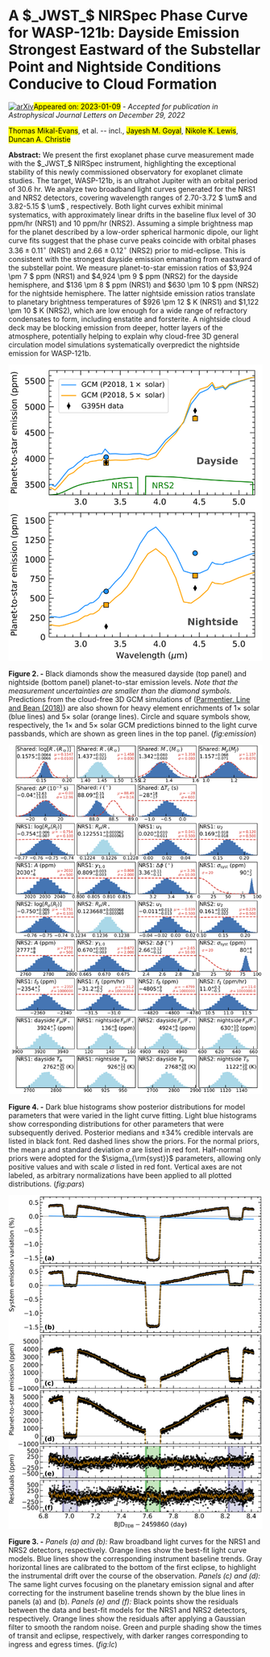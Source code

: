 <div class="macros" style="visibility:hidden;">
$\newcommand{\ensuremath}{}$
$\newcommand{\xspace}{}$
$\newcommand{\object}[1]{\texttt{#1}}$
$\newcommand{\farcs}{{.}''}$
$\newcommand{\farcm}{{.}'}$
$\newcommand{\arcsec}{''}$
$\newcommand{\arcmin}{'}$
$\newcommand{\ion}[2]{#1#2}$
$\newcommand{\textsc}[1]{\textrm{#1}}$
$\newcommand{\hl}[1]{\textrm{#1}}$
$\newcommand{\footnote}[1]{}$
$\newcommand{\vdag}{(v)^\dagger}$
$\newcommand$
$\newcommand$
$\newcommand{\um}{\mu\textnormal{m}}$</div>

<div class="macros" style="visibility:hidden;">
$\newcommand{\ensuremath}{}$
$\newcommand{\xspace}{}$
$\newcommand{\object}[1]{\texttt{#1}}$
$\newcommand{\farcs}{{.}''}$
$\newcommand{\farcm}{{.}'}$
$\newcommand{\arcsec}{''}$
$\newcommand{\arcmin}{'}$
$\newcommand{\ion}[2]{#1#2}$
$\newcommand{\textsc}[1]{\textrm{#1}}$
$\newcommand{\hl}[1]{\textrm{#1}}$
$\newcommand{\footnote}[1]{}$
$\newcommand{\vdag}{(v)^\dagger}$
$\newcommand$
$\newcommand$
$\newcommand{\um}{\mu\textnormal{m}}$</div>



<div id="title">

# A $_JWST_$ NIRSpec Phase Curve for WASP-121b: Dayside Emission Strongest Eastward of the Substellar Point and Nightside Conditions Conducive to Cloud Formation

</div>
<div id="comments">

[![arXiv](https://img.shields.io/badge/arXiv-2301.03209-b31b1b.svg)](https://arxiv.org/abs/2301.03209)<mark>Appeared on: 2023-01-09</mark> - _Accepted for publication in Astrophysical Journal Letters on December 29, 2022_

</div>
<div id="authors">

<mark>Thomas Mikal-Evans</mark>, et al. -- incl., <mark>Jayesh M. Goyal</mark>, <mark>Nikole K. Lewis</mark>, <mark>Duncan A. Christie</mark>

</div>
<div id="abstract">

**Abstract:** We present the first exoplanet phase curve measurement made with the $_JWST_$ NIRSpec instrument, highlighting the exceptional stability of this newly commissioned observatory for exoplanet climate studies. The target, WASP-121b, is an ultrahot Jupiter with an orbital period of 30.6 hr. We analyze two broadband light curves generated for the NRS1 and NRS2 detectors, covering wavelength ranges of 2.70-3.72 $ \um$ and 3.82-5.15 $ \um$ , respectively. Both light curves exhibit minimal systematics, with approximately linear drifts in the baseline flux level of 30 ppm/hr (NRS1) and 10 ppm/hr (NRS2). Assuming a simple brightness map for the planet described by a low-order spherical harmonic dipole, our light curve fits suggest that the phase curve peaks coincide with orbital phases $3.36 \pm 0.11 ^\circ$ (NRS1) and $2.66 \pm 0.12 ^\circ$ (NRS2) prior to mid-eclipse. This is consistent with the strongest dayside emission emanating from eastward of the substellar point. We measure planet-to-star emission ratios of $3,924 \pm 7  $ ppm (NRS1) and $4,924 \pm 9  $ ppm (NRS2) for the dayside hemisphere, and $136 \pm 8  $ ppm (NRS1) and $630 \pm 10  $ ppm (NRS2) for the nightside hemisphere. The latter nightside emission ratios translate to planetary brightness temperatures of $926 \pm 12  $ K (NRS1) and $1,122 \pm 10  $ K (NRS2), which are low enough for a wide range of refractory condensates to form, including enstatite and forsterite. A nightside cloud deck may be blocking emission from deeper, hotter layers of the atmosphere, potentially helping to explain why cloud-free 3D general circulation model simulations systematically overpredict the nightside emission for WASP-121b.

</div>

<div id="div_fig1">

<img src="tmp_2301.03209/./fig4_dayside_nightside_t.png" alt="Fig2" width="100%"/>

**Figure 2. -** Black diamonds show the measured dayside (top panel) and nightside (bottom panel) planet-to-star emission levels. _Note that the measurement uncertainties are smaller than the diamond symbols._ Predictions from the cloud-free 3D GCM simulations of  ([Parmentier, Line and Bean (2018)]())  are also shown for heavy element enrichments of $1\times$ solar (blue lines) and $5\times$ solar (orange lines). Circle and square symbols show, respectively, the $1\times$ and $5\times$ solar GCM predictions binned to the light curve passbands, which are shown as green lines in the top panel.  (*fig:emission*)

</div>
<div id="div_fig2">

<img src="tmp_2301.03209/./fig3_model_parameters_t.png" alt="Fig4" width="100%"/>

**Figure 4. -** Dark blue histograms show posterior distributions for model parameters that were varied in the light curve fitting. Light blue histograms show corresponding distributions for other parameters that were subsequently derived. Posterior medians and $\pm 34$\% credible intervals are listed in black font. Red dashed lines show the priors. For the normal priors, the mean $\mu$ and standard deviation $\sigma$ are listed in red font. Half-normal priors were adopted for the $\sigma_{\rm{syst}}$ parameters, allowing only positive values and with scale $\sigma$ listed in red font. Vertical axes are not labeled, as arbitrary normalizations have been applied to all plotted distributions.  (*fig:pars*)

</div>
<div id="div_fig3">

<img src="tmp_2301.03209/./fig2_light_curves_t.png" alt="Fig3" width="100%"/>

**Figure 3. -** _Panels (a) and (b):_ Raw broadband light curves for the NRS1 and NRS2 detectors, respectively. Orange lines show the best-fit light curve models. Blue lines show the corresponding instrument baseline trends. Gray horizontal lines are calibrated to the bottom of the first eclipse, to highlight the instrumental drift over the course of the observation. _Panels (c) and (d):_ The same light curves focusing on the planetary emission signal and after correcting for the instrument baseline trends shown by the blue lines in panels (a) and (b). _Panels (e) and (f):_ Black points show the residuals between the data and best-fit models for the NRS1 and NRS2 detectors, respectively. Orange lines show the residuals after applying a Gaussian filter to smooth the random noise. Green and purple shading show the times of transit and eclipse, respectively, with darker ranges corresponding to ingress and egress times.  (*fig:lc*)

</div>